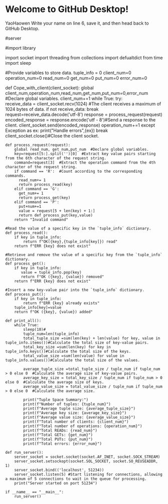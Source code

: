 # Welcome to GitHub Desktop!

YaoHaowen
Write your name on line 6, save it, and then head back to GitHub Desktop.

#server

#import library

import socket
import threading
from collections import defualtdict
from time import sleep

#Provide variables to store data.
tuple_info = 0
client_num=0
operation_num=0
read_num=0
get_num=0
put_num=0
error_num=0

def Cope_with_client(client_socket):
    global client_num,operation_num,read_num,get_num,put_num=0,error_num  #Declare global variables.
    client_num+=1
    while True:
      try:  
        receive_data = client_socket.recv(1024)  #The client receives a maximum of 1024 bytes of data.
        if not receive_data:
            break
        request=receive_data.decode('utf-8')
        response = process_request(request)
        encoded_response = response.encode('utf - 8')#Send a response to the client.
        client_socket.send(encoded_response)
        operation_num+=1
      except Exception as ex:
        print("Handle errors",{ex})
        break
    client_socket.close()#Close the client socket.

    def process_request(request):
        global read_num, get_num,put_num  #Declare global variables.
        key=request[5:].split('')[0]  #Extract key value pairs starting from the 6th character of the request string.
        command=request[3]  #Extract the operation command from the 4th character of the request string.
        if command == 'R':  #Count according to the corresponding commands.
          read_num+= 1
          return process_read(key)
        elif command == 'G':
          get_num+= 1
          return process_get(key)
        elif command == 'P':
          put+num+=1
          value = request[5 + len(key) + 1:]
          return def process_put(key,value)
        return "Invalid command"

    #Read the value of a specific key in the `tuple_info` dictionary. 
    def process_read():
        if key in tuple_info:
            return f"OK({key},{tuple_info[key]}) read"
        return f"ERR {key} does not exist"

    #Retrieve and remove the value of a specific key from the `tuple_info` dictionary.
    def process_get():
        if key in tuple_info:
           value = tuple_info.pop(key)
           return f"OK ({key}, {value}) removed"
        return f"ERR {key} does not exist"

    #Insert a new key-value pair into the `tuple_info` dictionary.
    def process_put():
        if key in tuple_info:
            return f"ERR {key} already exists"
        tuple_info[key]=value
        return f"OK ({key}, {value}) added"

    def print_all():
        while True:
            sleep(10)#
            tuple_num=len(tuple_info)
            total_tuple_size =sum(len(key) + len(value) for key, value in tuple_info.items())#Calculate the total size of key-value pairs.
            total_key_size =sum(len(key) for key in tuple_info.keys())#Calculate the total size of the keys.
            total_value_size =sum(len(value) for value in tuple_info.values())#Calculate the total size of the values.

            average_tuple_size =total_tuple_size / tuple_num if tuple_num > 0 else 0  #Calculate the average size of key-value pairs.
            average_key_size = total_key_size / tuple_num if tuple_num > 0 else 0  #Calculate the average size of keys.
            average_value_size = total_value_size / tuple_num if tuple_num > 0 else 0  #Calculate the average size.

            print("Tuple Space Summary:")
            print(f"Number of tuples: {tuple_num}")
            print(f"Average tuple size: {average_tuple_size}")
            print(f"Average key size: {average_key_size}")
            print(f"Average value size: {average_value_size}")
            print(f"Total number of clients: {client_num}")
            print(f"Total number of operations: {operation_num}")
            print(f"Total READs: {read_num}")
            print(f"Total GETs: {get_num}")
            print(f"Total PUTs: {put_num}")
            print(f"Total errors: {error_num}")

    def run_server():
        server_socket = socket.socket(socket.AF_INET, socket.SOCK_STREAM)
        server_socket.setsockopt(socket.SOL_SOCKET, socket.SO_REUSEADDR, 1)
        server_socket.bind(('localhost', 51234))
        server_socket.listen(5) #Start listening for connections, allowing a maximum of 5 connections to wait in the queue for processing. 
        print("Server started on port 51234")

    if __name__ == "__main__":
        run_server()





